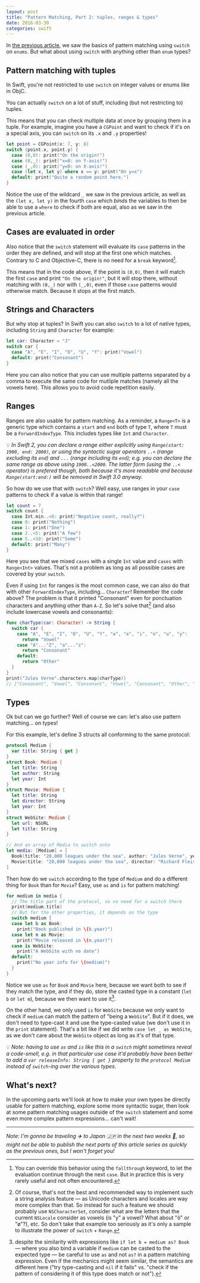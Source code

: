 ```yaml
---
layout: post
title: "Pattern Matching, Part 2: tuples, ranges & types"
date: 2016-03-30
categories: swift
---
```


In [the previous article](http://alisoftware.github.io/swift/2016/03/27/pattern-matching-1/), we saw the basics of pattern matching using `switch` on `enums`. But what about using `switch` with anything other than `enum` types?

## Pattern matching with tuples

In  Swift, you're not restricted to use `switch` on integer values or enums like in ObjC.

You can actually `switch` on a lot of stuff, including (but not restricting to) tuples.

This means that you can check multiple data at once by grouping them in a tuple. For example, imagine you have a `CGPoint` and want to check if it's on a special axis, you can `switch` on its `.x` and `.y` properties!

```swift
let point = CGPoint(x: 7, y: 0)
switch (point.x, point.y) {
  case (0,0): print("On the origin!")
  case (0,_): print("x=0: on Y-axis!")
  case (_,0): print("y=0: on X-axis!")
  case (let x, let y) where x == y: print("On y=x")
  default: print("Quite a random point here.")
}
```

Notice the use of the wildcard `_` we saw in the previous article, as well as the `(let x, let y)` in the fourth `case` which _binds_ the variables to then be able to use a `where` to check if both are equal, also as we saw in the previous article.

## Cases are evaluated in order

Also notice that the `switch` statement will evaluate its `case` patterns in the order they are defined, and will stop at the first one which matches. Contrary to C and Objective-C, there is no need for a `break` keyword[^fallthrough].

This means that in the code above, if the point is `(0,0)`, then it will match the first `case` and print `"On the origin!"`, but it will stop there, without matching with `(0,_)` nor with `(_,0)`, even if those `case` patterns would otherwise match. Because it stops at the first match.

[^fallthrough]: You can override this behavior using the `fallthrough` keyword,  to let the evaluation continue through the next `case`. But in practice this is very rarely useful and not often encountered.

## Strings and Characters

But why stop at tuples? In Swift you can also `switch` to a lot of native types, including `String` and `Character` for example:

```swift
let car: Character = "J"
switch car {
  case "A", "E", "I", "O", "U", "Y": print("Vowel")
  default: print("Consonant")
}
```

Here you can also notice that you can use multiple patterns separated by a comma to execute the same code for mutliple matches (namely all the vowels here). This allows you to avoid code repetition easily.

## Ranges

Ranges are also usable for pattern matching. As a reminder, a `Range<T>` is a generic type which contains a `start` and `end` both of type `T`, where `T` must be a `ForwardIndexType`. This includes types like `Int` and `Character`.

💡 _In Swift 2, you can declare a range either explicitly using `Range(start: 1900, end: 2000)`, or using the syntactic sugar operators `..<` (range excluding its `end`) and `...` (range including its `end`); e.g. you can declare the same range as above using `1900..<2000`. The latter form (using the `..<` operator) is prefered though, both because it's more readable and because `Range(start:end:)` will be removed in Swift 3.0 anyway._

So how do we use that with `switch`? Well easy, use ranges in your `case` patterns to check if a value is within that range!

```swift
let count = 7
switch count {
  case Int.min..<0: print("Negative count, really?")
  case 0: print("Nothing")
  case 1: print("One")
  case 2..<5: print("A few")
  case 5..<10: print("Some")
  default: print("Many")
}
```

Here you see that we mixed `cases` with a single `Int` value and `cases` with `Range<Int>` values. That's not a problem as long as all possible cases are covered by your `switch`.

Even if using `Int` for ranges is the most common case, we can also do that with other `ForwardIndexType`, including… `Character`! Remember the code above? The problem is that it printed "Consonant" even for ponctuation characters and anything other than `A-Z`. So let's solve that[^only-for-demo] (and also include lowercase vowels and consonants):

```swift
func charType(car: Character) -> String {
  switch car {
    case "A", "E", "I", "O", "U", "Y", "a", "e", "i", "o", "u", "y":
      return "Vowel"
    case "A"..."Z", "a"..."z":
      return "Consonant"
    default:
      return "Other"
  }
}
print("Jules Verne".characters.map(charType))
// ["Consonant", "Vowel", "Consonant", "Vowel", "Consonant", "Other", "Consonant", "Vowel", "Consonant", "Consonant", "Vowel"]
```

[^only-for-demo]: Of course, that's not the best and recommended way to implement such a string analysis feature — as Unicode characters and locales are way more complex than that. So instead for such a feature we should probably use `NSCharacterSet`, consider what are the letters that the current `NSLocale` consider as vowels (is "y" a vowel? What about "õ" or "ø"?), etc. So don't take that example too seriously as it's only a sample to illustrate the power of `switch` + `Range`.

## Types

Ok but can we go further? Well of course we can: let's also use pattern matching… on types!

For this example, let's define 3 structs all conforming to the same protocol:

```swift
protocol Medium {
  var title: String { get }
}
struct Book: Medium {
  let title: String
  let author: String
  let year: Int
}
struct Movie: Medium {
  let title: String
  let director: String
  let year: Int
}
struct WebSite: Medium {
  let url: NSURL
  let title: String
}

// And an array of Media to switch onto
let media: [Medium] = [
  Book(title: "20,000 leagues under the sea", author: "Jules Verne", year: 1870),
  Movie(title: "20,000 leagues under the sea", director: "Richard Fleischer", year: 1955)
]
```

Then how do we `switch` according to the type of `Medium` and do a different thing for `Book` than for `Movie`? Easy, use `as` and `is` for pattern matching!

```swift
for medium in media {
  // The title part of the protocol, so no need for a switch there
  print(medium.title)
  // But for the other properties, it depends on the type
  switch medium {
  case let b as Book:
    print("Book published in \(b.year)")
  case let m as Movie:
    print("Movie released in \(m.year)")
  case is WebSite:
    print("A WebSite with no date")
  default:
    print("No year info for \(medium)")
  }
}
```

Notice we use `as` for `Book` and `Movie` here, because we want both to see if they match the type, and if they do, store the casted type in a constant (`let b` or `let m`), because we then want to use it[^no-qmark].

[^no-qmark]: despite the similarity with expressions like `if let b = medium as? Book` — where you also bind a variable if `medium` can be casted to the expected type — be careful to use `as` and not `as?` in a pattern matching expression. Even if the mechanics might seem similar, the semantics are different here ("try type-casting and `nil` if it fails" vs. "check if the pattern of considering it of this type does match or not").

On the other hand, we only used `is` for `WebSite` because we only want to check if `medium` can match the pattern of "being a `WebSite`". But if it does, we don't need to type-cast it and use the type-casted value (we don't use it in the `print` statement). That's a bit like if we did write `case let _ as WebSite`, as we don't care about the `WebSite` object as long as it's of that type.

💡 _Note: having to use `as` and `is` like this in a `switch` might sometimes reveal a code-smell, e.g. in that particular use case it'd probably have been better to add a `var releaseInfo: String { get }` property to the `protocol Medium` instead of `switch`-ing over the various types._

## What's next?

In the upcoming parts we'll look at how to make your own types be directly usable for pattern matching, explore some more syntactic sugar, then look at some pattern matching usages outside of the `switch` statement and some even more complex pattern expressions… can't wait!

---

_Note: I'm gonna be traveling ✈️ to Japan 🇯🇵 in the next two weeks 🤗, so might not be able to publish the next parts of this article series as quickly as the previous ones, but I won't forget you!_

